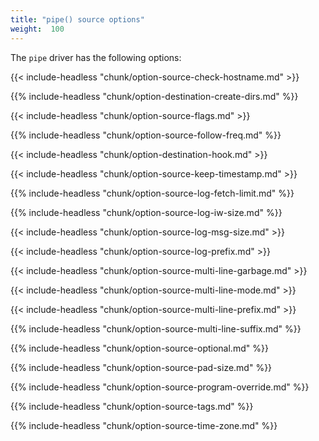 ```yaml
---
title: "pipe() source options"
weight:  100
---
```

<!-- DISCLAIMER: This file is based on the syslog-ng Open Source Edition documentation https://github.com/balabit/syslog-ng-ose-guides/commit/2f4a52ee61d1ea9ad27cb4f3168b95408fddfdf2 and is used under the terms of The syslog-ng Open Source Edition Documentation License. The file has been modified by Axoflow. -->

The `pipe` driver has the following options:

{{< include-headless "chunk/option-source-check-hostname.md" >}}

{{% include-headless "chunk/option-destination-create-dirs.md" %}}

{{< include-headless "chunk/option-source-flags.md" >}}

{{% include-headless "chunk/option-source-follow-freq.md" %}}

{{< include-headless "chunk/option-destination-hook.md" >}}

{{< include-headless "chunk/option-source-keep-timestamp.md" >}}

{{% include-headless "chunk/option-source-log-fetch-limit.md" %}}

{{% include-headless "chunk/option-source-log-iw-size.md" %}}

{{< include-headless "chunk/option-source-log-msg-size.md" >}}

{{< include-headless "chunk/option-source-log-prefix.md" >}}

{{< include-headless "chunk/option-source-multi-line-garbage.md" >}}

{{< include-headless "chunk/option-source-multi-line-mode.md" >}}

{{< include-headless "chunk/option-source-multi-line-prefix.md" >}}

{{% include-headless "chunk/option-source-multi-line-suffix.md" %}}

{{% include-headless "chunk/option-source-optional.md" %}}

{{% include-headless "chunk/option-source-pad-size.md" %}}

{{% include-headless "chunk/option-source-program-override.md" %}}

{{% include-headless "chunk/option-source-tags.md" %}}

{{% include-headless "chunk/option-source-time-zone.md" %}}
